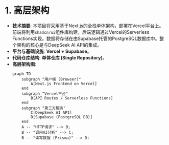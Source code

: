 # 1. 高层架构
* **技术摘要**: 本项目将采用基于Next.js的全栈单体架构，部署在Vercel平台上。前端将利用`shadcn/ui`组件库构建，后端逻辑通过Vercel的Serverless Functions实现。数据将存储在由Supabase托管的PostgreSQL数据库中。整个架构的核心是与DeepSeek AI API的集成。
* **平台与基础设施**: **Vercel + Supabase**。
* **代码仓库结构**: **单体仓库 (Single Repository)**。
* **高层架构图**:
    ```mermaid
    graph TD
        subgraph "用户端 (Browser)"
            A[Next.js Frontend on Vercel]
        end
        subgraph "Vercel平台"
            B[API Routes / Serverless Functions]
        end
        subgraph "第三方服务"
            C[DeepSeek AI API]
            D[Supabase (PostgreSQL DB)]
        end
        A -- "HTTP请求" --> B;
        B -- "调用AI分析" --> C;
        B -- "读写数据 (Prisma)" --> D;
    ```

